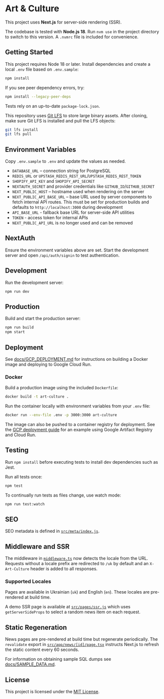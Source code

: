 # Art & Culture

This project uses **Next.js** for server-side rendering (SSR).

The codebase is tested with **Node.js 18**. Run `nvm use` in the project
directory to switch to this version. A `.nvmrc` file is included for
convenience.

## Getting Started

This project requires Node 18 or later. Install dependencies and create a local `.env` file based on `.env.sample`:

```bash
npm install
```

If you see peer dependency errors, try:

```bash
npm install --legacy-peer-deps
```

Tests rely on an up-to-date `package-lock.json`.

This repository uses [Git LFS](https://git-lfs.com/) to store large
binary assets. After cloning, make sure Git LFS is installed and pull
the LFS objects:

```bash
git lfs install
git lfs pull
```


## Environment Variables

Copy `.env.sample` to `.env` and update the values as needed.

- `DATABASE_URL` – connection string for PostgreSQL
- `REDIS_URL` or `UPSTASH_REDIS_REST_URL`/`UPSTASH_REDIS_REST_TOKEN`
- `SHOPIFY_API_KEY` and `SHOPIFY_API_SECRET`
- `NEXTAUTH_SECRET` and provider credentials like `GITHUB_ID`/`GITHUB_SECRET`
- `NEXT_PUBLIC_HOST` – hostname used when rendering on the server
- `NEXT_PUBLIC_API_BASE_URL` – base URL used by server components to fetch internal API routes. This must be set for production builds and defaults to `http://localhost:3000` during development
- `API_BASE_URL` - fallback base URL for server-side API utilities
- `TOKEN` - access token for internal APIs
- `NEXT_PUBLIC_API_URL` is no longer used and can be removed

## NextAuth

Ensure the environment variables above are set. Start the development server and open `/api/auth/signin` to test authentication.

## Development

Run the development server:

```bash
npm run dev
```

## Production

Build and start the production server:

```bash
npm run build
npm start
```

## Deployment

See [docs/GCP_DEPLOYMENT.md](docs/GCP_DEPLOYMENT.md) for instructions on building a Docker image and deploying to Google Cloud Run.

### Docker

Build a production image using the included `Dockerfile`:

```bash
docker build -t art-culture .
```

Run the container locally with environment variables from your `.env` file:

```bash
docker run --env-file .env -p 3000:3000 art-culture
```

The image can also be pushed to a container registry for deployment. See the [GCP deployment guide](docs/GCP_DEPLOY.md) for an example using Google Artifact Registry and Cloud Run.



## Testing

Run `npm install` before executing tests to install dev dependencies such as Jest.

Run all tests once:

```bash
npm test
```

To continually run tests as files change, use watch mode:

```bash
npm run test:watch
```

## SEO

SEO metadata is defined in [`src/meta/index.js`](src/meta/index.js).

## Middleware and SSR

The middleware in [`middleware.ts`](middleware.ts) now detects the locale from the
URL. Requests without a locale prefix are redirected to `/uk` by default and an
`X-Art-Culture` header is added to all responses.

### Supported Locales

Pages are available in Ukrainian (`uk`) and English (`en`). These locales are
pre-rendered at build time.

A demo SSR page is available at [`src/pages/ssr.js`](src/pages/ssr.js) which uses `getServerSideProps` to select a random news item on each request.

## Static Regeneration

News pages are pre-rendered at build time but regenerate periodically. The
`revalidate` export in [`src/app/news/[id]/page.tsx`](src/app/news/%5Bid%5D/page.tsx)
instructs Next.js to refresh the static content every 60 seconds.

For information on obtaining sample SQL dumps see [docs/SAMPLE_DATA.md](docs/SAMPLE_DATA.md).

## License

This project is licensed under the [MIT License](LICENSE).
